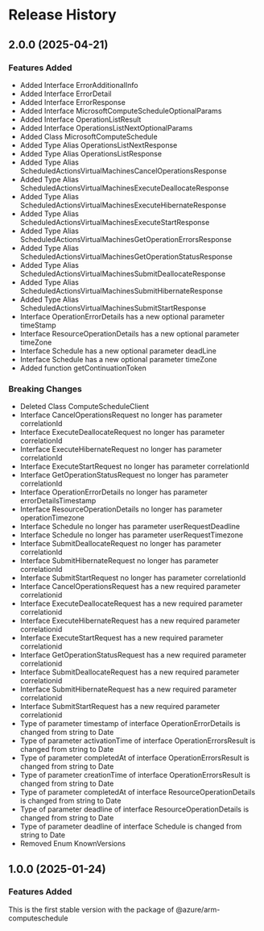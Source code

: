 # Release History
    
## 2.0.0 (2025-04-21)
    
### Features Added

  - Added Interface ErrorAdditionalInfo
  - Added Interface ErrorDetail
  - Added Interface ErrorResponse
  - Added Interface MicrosoftComputeScheduleOptionalParams
  - Added Interface OperationListResult
  - Added Interface OperationsListNextOptionalParams
  - Added Class MicrosoftComputeSchedule
  - Added Type Alias OperationsListNextResponse
  - Added Type Alias OperationsListResponse
  - Added Type Alias ScheduledActionsVirtualMachinesCancelOperationsResponse
  - Added Type Alias ScheduledActionsVirtualMachinesExecuteDeallocateResponse
  - Added Type Alias ScheduledActionsVirtualMachinesExecuteHibernateResponse
  - Added Type Alias ScheduledActionsVirtualMachinesExecuteStartResponse
  - Added Type Alias ScheduledActionsVirtualMachinesGetOperationErrorsResponse
  - Added Type Alias ScheduledActionsVirtualMachinesGetOperationStatusResponse
  - Added Type Alias ScheduledActionsVirtualMachinesSubmitDeallocateResponse
  - Added Type Alias ScheduledActionsVirtualMachinesSubmitHibernateResponse
  - Added Type Alias ScheduledActionsVirtualMachinesSubmitStartResponse
  - Interface OperationErrorDetails has a new optional parameter timeStamp
  - Interface ResourceOperationDetails has a new optional parameter timeZone
  - Interface Schedule has a new optional parameter deadLine
  - Interface Schedule has a new optional parameter timeZone
  - Added function getContinuationToken

### Breaking Changes

  - Deleted Class ComputeScheduleClient
  - Interface CancelOperationsRequest no longer has parameter correlationId
  - Interface ExecuteDeallocateRequest no longer has parameter correlationId
  - Interface ExecuteHibernateRequest no longer has parameter correlationId
  - Interface ExecuteStartRequest no longer has parameter correlationId
  - Interface GetOperationStatusRequest no longer has parameter correlationId
  - Interface OperationErrorDetails no longer has parameter errorDetailsTimestamp
  - Interface ResourceOperationDetails no longer has parameter operationTimezone
  - Interface Schedule no longer has parameter userRequestDeadline
  - Interface Schedule no longer has parameter userRequestTimezone
  - Interface SubmitDeallocateRequest no longer has parameter correlationId
  - Interface SubmitHibernateRequest no longer has parameter correlationId
  - Interface SubmitStartRequest no longer has parameter correlationId
  - Interface CancelOperationsRequest has a new required parameter correlationid
  - Interface ExecuteDeallocateRequest has a new required parameter correlationid
  - Interface ExecuteHibernateRequest has a new required parameter correlationid
  - Interface ExecuteStartRequest has a new required parameter correlationid
  - Interface GetOperationStatusRequest has a new required parameter correlationid
  - Interface SubmitDeallocateRequest has a new required parameter correlationid
  - Interface SubmitHibernateRequest has a new required parameter correlationid
  - Interface SubmitStartRequest has a new required parameter correlationid
  - Type of parameter timestamp of interface OperationErrorDetails is changed from string to Date
  - Type of parameter activationTime of interface OperationErrorsResult is changed from string to Date
  - Type of parameter completedAt of interface OperationErrorsResult is changed from string to Date
  - Type of parameter creationTime of interface OperationErrorsResult is changed from string to Date
  - Type of parameter completedAt of interface ResourceOperationDetails is changed from string to Date
  - Type of parameter deadline of interface ResourceOperationDetails is changed from string to Date
  - Type of parameter deadline of interface Schedule is changed from string to Date
  - Removed Enum KnownVersions
    
    
## 1.0.0 (2025-01-24)

### Features Added

This is the first stable version with the package of @azure/arm-computeschedule
